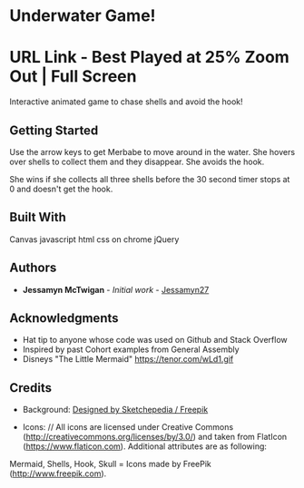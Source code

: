 # Underwater Game!


# URL Link - Best Played at 25% Zoom Out | Full Screen
Interactive animated game to chase shells and avoid the hook!

## Getting Started

Use the arrow keys to get Merbabe to move around in the water.  She hovers over shells to collect them and they disappear.  She avoids the hook.  

She wins if she collects all three shells before the 30 second timer stops at 0 and doesn't get the hook.


## Built With

Canvas
javascript
html
css
on chrome
jQuery


## Authors

* **Jessamyn McTwigan** - *Initial work* - [Jessamyn27](https://github.com/jessamyn27)

## Acknowledgments

* Hat tip to anyone whose code was used on Github and Stack Overflow
* Inspired by past Cohort examples from General Assembly
* Disneys "The Little Mermaid"
https://tenor.com/wLd1.gif

## Credits

* Background:
<a href="http://www.freepik.com">Designed by Sketchepedia / Freepik</a>

* Icons:
// All icons are licensed under Creative Commons (http://creativecommons.org/licenses/by/3.0/) and taken from FlatIcon (https://www.flaticon.com). Additional attributes are as following:

Mermaid, Shells, Hook, Skull = Icons made by FreePik (http://www.freepik.com).
